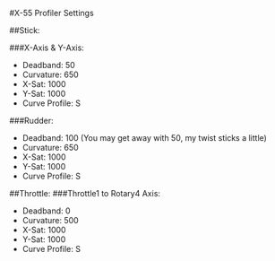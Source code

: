 #X-55 Profiler Settings

##Stick:

###X-Axis & Y-Axis:
- Deadband: 50
- Curvature: 650
- X-Sat: 1000
- Y-Sat: 1000
- Curve Profile: S
	
###Rudder:
- Deadband: 100 (You may get away with 50, my twist sticks a little)
- Curvature: 650
- X-Sat: 1000
- Y-Sat: 1000
- Curve Profile: S


##Throttle:
###Throttle1 to Rotary4 Axis:
- Deadband: 0
- Curvature: 500
- X-Sat: 1000
- Y-Sat: 1000
- Curve Profile: S